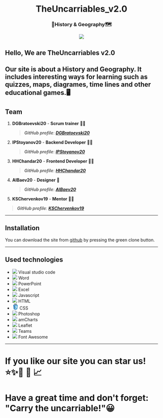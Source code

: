<h1 align="center">TheUncarriables_v2.0</h1>
<h3 align="center">📜History & Geography🗺️</h3>


<p align="center">
<img src="https://cdn.discordapp.com/attachments/943926217483112488/953774779863822456/unknown.png" width="750">
</p>
  
## Hello, We are TheUncarriables v2.0

Our site is about a History and Geography. It includes interesting ways for learning such as quizzes, maps, diagrames, time lines and other educational games.🖥️
---
 
 ## Team	<a name = "team"></a>
1. **DGBratoevski20** - **Scrum trainer**	👦🏼
   > ***GitHub profile***: [***DGBratoevski20***](https://github.com/DGBratoevski20)	

2. **IPStoyanov20** - **Backend Developer** 👦🏽
   > ***GitHub profile***: [***IPStoyanov20***](https://github.com/IPStoyanov20)	

3. **HHChandar20** - **Frontend Developer** 👦🏻
   > ***GitHub profile***: [***HHChandar20***](https://github.com/HHChandar20)	

4. **AIBaev20** - **Designer** 👦
   > ***GitHub profile***: [***AIBaev20***](https://github.com/AIBaev20)
   
 5. **KSChervenkov19** - **Mentor** 👦🏼
   > ***GitHub profile***: [***KSChervenkov19***](https://github.com/KSChervenkov19)
 ---

## Installation 

You can download the site from [github](https://github.com/DGBratoevski20/TheUncarriables_v2.0) by pressing the green clone button.

---

## Used technologies
- <img src="https://upload.wikimedia.org/wikipedia/commons/thumb/9/9a/Visual_Studio_Code_1.35_icon.svg/2048px-Visual_Studio_Code_1.35_icon.svg.png" width="20"> Visual studio code
- <img src="https://media.discordapp.net/attachments/815253581149896790/818133539903111188/Microsoft_Word_logo.png" width="20"> Word
- <img src="https://media.discordapp.net/attachments/815253581149896790/818136011359518780/kisspng-microsoft-powerpoint-computer-software-microsoft-o-5b3b3927c75c49.3318087715306079118166-rem.png" width="20"> PowerPoint
- <img src="https://media.discordapp.net/attachments/815253581149896790/818134368848969728/1043px-Microsoft_Excel_2013_logo.svg_.png?width=551&height=541" width="20"> Excel
- <img src="https://cdn.iconscout.com/icon/free/png-256/javascript-3521515-2945018.png" width="20"> Javascript
- <img src="https://cdn-icons-png.flaticon.com/512/888/888859.png" width="20"> HTML
- <img src="https://raw.githubusercontent.com/github/explore/6c6508f34230f0ac0d49e847a326429eefbfc030/topics/css/css.png" width="20"> CSS
- <img src="https://upload.wikimedia.org/wikipedia/commons/2/20/Photoshop_CC_icon.png" width="20"> Photoshop
- <img src="https://www.amcharts.com/wp-content/uploads/2017/10/amcharts_light_transparent.png" width="20"> amCharts
- <img src="https://cdn.freebiesupply.com/logos/thumbs/2x/leaflet-logo.png" width="20"> Leaflet
- <img src="https://logos-world.net/wp-content/uploads/2021/04/Microsoft-Teams-Logo.png" width="20"> Teams
- <img src="https://seeklogo.com/images/F/font-awesome-logo-3010FE2434-seeklogo.com.png" width="20"> Font Awesome
---

# If you like our site you can star us!⭐✨&#127919; &#128192; &#128200;

# Have a great time and don't forget: "Carry the uncarriable!"😀
